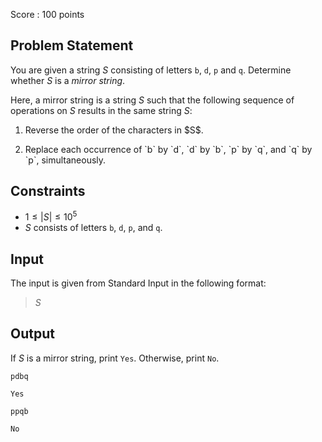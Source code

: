 Score : $100$ points

## Problem Statement

You are given a string $S$ consisting of letters `b`, `d`, `p` and `q`.
Determine whether $S$ is a *mirror string*.

Here, a mirror string is a string $S$ such that the following sequence of operations on $S$ results in the same string $S$:

1. <p>Reverse the order of the characters in $S$.</p>
2. <p>Replace each occurrence of `b` by `d`, `d` by `b`, `p` by `q`, and `q` by `p`, simultaneously.</p>

## Constraints

- $1 \leq |S| \leq 10^5$
- $S$ consists of letters `b`, `d`, `p`, and `q`.

## Input

The input is given from Standard Input in the following format:

> $S$

## Output

If $S$ is a mirror string, print `Yes`. Otherwise, print `No`.

```input1
pdbq
```

```output1
Yes
```

```input2
ppqb
```

```output2
No
```